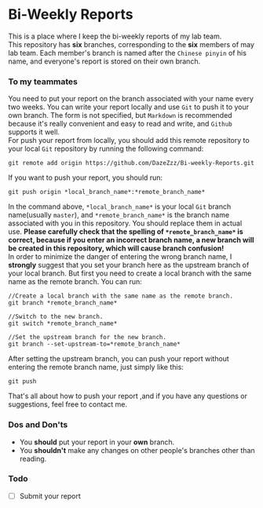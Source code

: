 # Bi-Weekly Reports
This is a place where I keep the bi-weekly reports of my lab team.\
This repository has **six** branches, corresponding to the **six** members of may lab team. Each member's branch is named after the `Chinese pinyin` of his name, and everyone's report is stored on their own branch.

### To my teammates
You need to put your report on the branch associated with your name every two weeks. You can write your report locally and use `Git` to push it to your own branch. The form is not specified, but `Markdown` is recommended because it's really convenient and easy to read and write, and `Github` supports it well.\
For push your report from locally, you should add this remote repository to your local `Git` repository by running the following command:
```
git remote add origin https://github.com/DazeZzz/Bi-weekly-Reports.git
```

If you want to push your report, you should run:
```
git push origin *local_branch_name*:*remote_branch_name*
```
In the command above, `*local_branch_name*` is your local `Git` branch name(usually `master`), and `*remote_branch_name*` is the branch name associated with you in this repository. You should replace them in actual use. **Please carefully check that the spelling of `*remote_branch_name*` is correct, because if you enter an incorrect branch name, a new branch will be created in this repository, which will cause branch confusion!**\
In order to minimize the danger of entering the wrong branch name, I **strongly** suggest that you set your branch here as the upstream branch of your local branch. But first you need to create a local branch with the same name as the remote branch. You can run:
```
//Create a local branch with the same name as the remote branch.
git branch *remote_branch_name*

//Switch to the new branch.
git switch *remote_branch_name*

//Set the upstream branch for the new branch.
git branch --set-upstream-to=*remote_branch_name*
```
After setting the upstream branch, you can push your report without entering the remote branch name, just simply like this:
```
git push
```
That's all about how to push your report ,and if you have any questions or suggestions, feel free to contact me.

### Dos and Don'ts
* You **should** put your report in your **own** branch.
* You **shouldn't** make any changes on other people's branches other than reading.

### Todo
- [ ] Submit your report
